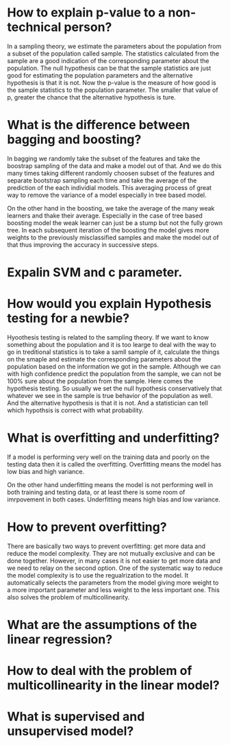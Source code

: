 # How to explain p-value to a non-technical person?

In a sampling theory, we estimate the parameters about the population from a subset of the population called sample. The statistics calculated from the sample are a good indication of the corresponding parameter about the population. The null hypothesis can be that the sample statistics are just good for estimating the population parameters and the alternative hypothesis is that it is not. Now the p-value is the measure of how good is the sample statistics to the population parameter. The smaller that value of p, greater the chance that the alternative hypothesis is ture. 


# What is the difference between bagging and boosting?

In bagging we randomly take the subset of the features and take the boostrap sampling of the data and make a model out of that. And we do this many times taking different randomly choosen subset of the features and separate bootstrap sampling each time and take the average of the prediction of the each individial models. This averaging process of great way to remove the variance of a model especially in tree based model. 

On the other hand in the boosting, we take the average of the many weak learners and thake their average. Especially in the case of tree based boosting model the weak learner can just be a stump but not the fully grown tree. In each subsequent iteration of the boosting the model gives more weights to the previously misclassified samples and make the model out of that thus improving the accuracy in successive steps. 

# Expalin SVM and c parameter. 


# How would you explain Hypothesis testing for a newbie?

Hyoothesis testing is related to the sampling theory. If we want to know something about the population and it is too learge to deal with the way to go in treditional statistics is to take a samll sample of it, calculate the things on the smaple and estimate the corresponding parameters about the population based on the information we got in the sample.  Although we can with high confidence predict the population from the sample, we can not be 100% sure about the population from the sample. Here comes the hypothesis testing. So usually we set the null hypothesis conservatively that whatever we see in the sample is true behavior of the population as well. And the alternative hypothesis is that it is not. And a statistician can tell which hypothsis is correct with what probability. 


# What is overfitting and underfitting?

If a model is performing very well on the training data and poorly on the testing data then it is called the overfitting. Overfitting means the model has low bias and high variance. 

On the other hand underfitting means the model is not performing well in both training and testing data, or at least there is some room of imrpovement in both cases. Underfitting means high bias and low variance. 


# How to prevent overfitting?

There are basically two ways to prevent overfitting: get more data and reduce the model complexity. They are not mutually exclusive and can be done together. However, in many cases it is not easier to get more data and we need to relay on the second option. One of the systematic way to reduce the model complexity is to use the regualrization to the model. It automatically selects the parameters from the model giving more weight to a more important parameter and less weight to the less important one. This also solves the problem of multicollinearity. 


# What are the assumptions of the linear regression?

# How to deal with the problem of multicollinearity in the linear model?

# What is supervised and unsupervised model?



